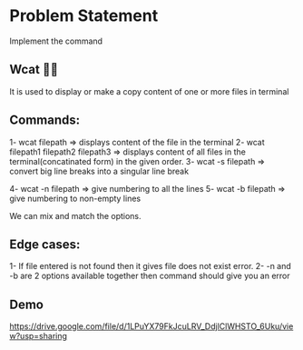 # Problem Statement
Implement the command
## Wcat 🚀🚀 

It is used to display or make a copy content of one or more files in terminal 

## Commands:
1- wcat filepath => displays content of the file in the terminal 
2- wcat filepath1 filepath2 filepath3 => displays content of all files in the terminal(concatinated form) in the given order. 
3- wcat -s filepath => convert big line breaks into a singular line break 

4- wcat -n filepath => give numbering to all the lines 
5- wcat -b filepath => give numbering to non-empty lines  

We can mix and match the options.

## Edge cases:

1- If file entered is not found then it gives file does not exist error.
2- -n and -b are 2 options available together then command should give you an error


## Demo
https://drive.google.com/file/d/1LPuYX79FkJcuLRV_DdjlClWHSTO_6Uku/view?usp=sharing